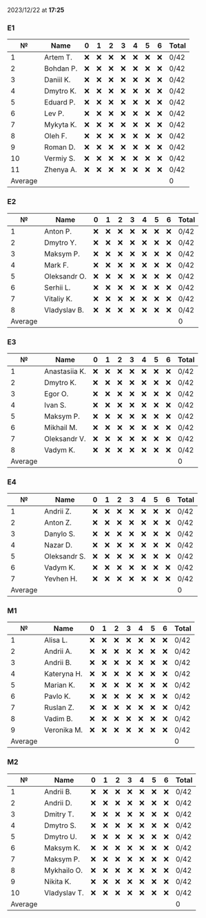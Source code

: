 2023/12/22 at **17:25**
### E1
|№|Name|0|1|2|3|4|5|6|Total|
|-----|-----|-----|-----|-----|-----|-----|-----|-----|-----|
|1|Artem T.|❌|❌|❌|❌|❌|❌|❌|0/42|
|2|Bohdan P.|❌|❌|❌|❌|❌|❌|❌|0/42|
|3|Daniil K.|❌|❌|❌|❌|❌|❌|❌|0/42|
|4|Dmytro K.|❌|❌|❌|❌|❌|❌|❌|0/42|
|5|Eduard P.|❌|❌|❌|❌|❌|❌|❌|0/42|
|6|Lev P.|❌|❌|❌|❌|❌|❌|❌|0/42|
|7|Mykyta K.|❌|❌|❌|❌|❌|❌|❌|0/42|
|8|Oleh F.|❌|❌|❌|❌|❌|❌|❌|0/42|
|9|Roman D.|❌|❌|❌|❌|❌|❌|❌|0/42|
|10|Vermiy S.|❌|❌|❌|❌|❌|❌|❌|0/42|
|11|Zhenya A.|❌|❌|❌|❌|❌|❌|❌|0/42|
|Average|||||||||0|
### E2
|№|Name|0|1|2|3|4|5|6|Total|
|-----|-----|-----|-----|-----|-----|-----|-----|-----|-----|
|1|Anton P.|❌|❌|❌|❌|❌|❌|❌|0/42|
|2|Dmytro Y.|❌|❌|❌|❌|❌|❌|❌|0/42|
|3|Maksym P.|❌|❌|❌|❌|❌|❌|❌|0/42|
|4|Mark F.|❌|❌|❌|❌|❌|❌|❌|0/42|
|5|Oleksandr O.|❌|❌|❌|❌|❌|❌|❌|0/42|
|6|Serhii L.|❌|❌|❌|❌|❌|❌|❌|0/42|
|7|Vitaliy K.|❌|❌|❌|❌|❌|❌|❌|0/42|
|8|Vladyslav B.|❌|❌|❌|❌|❌|❌|❌|0/42|
|Average|||||||||0|
### E3
|№|Name|0|1|2|3|4|5|6|Total|
|-----|-----|-----|-----|-----|-----|-----|-----|-----|-----|
|1|Anastasiia K.|❌|❌|❌|❌|❌|❌|❌|0/42|
|2|Dmytro K.|❌|❌|❌|❌|❌|❌|❌|0/42|
|3|Egor O.|❌|❌|❌|❌|❌|❌|❌|0/42|
|4|Ivan S.|❌|❌|❌|❌|❌|❌|❌|0/42|
|5|Maksym P.|❌|❌|❌|❌|❌|❌|❌|0/42|
|6|Mikhail M.|❌|❌|❌|❌|❌|❌|❌|0/42|
|7|Oleksandr V.|❌|❌|❌|❌|❌|❌|❌|0/42|
|8|Vadym K.|❌|❌|❌|❌|❌|❌|❌|0/42|
|Average|||||||||0|
### E4
|№|Name|0|1|2|3|4|5|6|Total|
|-----|-----|-----|-----|-----|-----|-----|-----|-----|-----|
|1|Andrii Z.|❌|❌|❌|❌|❌|❌|❌|0/42|
|2|Anton Z.|❌|❌|❌|❌|❌|❌|❌|0/42|
|3|Danylo S.|❌|❌|❌|❌|❌|❌|❌|0/42|
|4|Nazar D.|❌|❌|❌|❌|❌|❌|❌|0/42|
|5|Oleksandr S.|❌|❌|❌|❌|❌|❌|❌|0/42|
|6|Vadym K.|❌|❌|❌|❌|❌|❌|❌|0/42|
|7|Yevhen H.|❌|❌|❌|❌|❌|❌|❌|0/42|
|Average|||||||||0|
### M1
|№|Name|0|1|2|3|4|5|6|Total|
|-----|-----|-----|-----|-----|-----|-----|-----|-----|-----|
|1|Alisa L.|❌|❌|❌|❌|❌|❌|❌|0/42|
|2|Andrii A.|❌|❌|❌|❌|❌|❌|❌|0/42|
|3|Andrii B.|❌|❌|❌|❌|❌|❌|❌|0/42|
|4|Kateryna H.|❌|❌|❌|❌|❌|❌|❌|0/42|
|5|Marian K.|❌|❌|❌|❌|❌|❌|❌|0/42|
|6|Pavlo K.|❌|❌|❌|❌|❌|❌|❌|0/42|
|7|Ruslan Z.|❌|❌|❌|❌|❌|❌|❌|0/42|
|8|Vadim B.|❌|❌|❌|❌|❌|❌|❌|0/42|
|9|Veronika M.|❌|❌|❌|❌|❌|❌|❌|0/42|
|Average|||||||||0|
### M2
|№|Name|0|1|2|3|4|5|6|Total|
|-----|-----|-----|-----|-----|-----|-----|-----|-----|-----|
|1|Andrii B.|❌|❌|❌|❌|❌|❌|❌|0/42|
|2|Andrii D.|❌|❌|❌|❌|❌|❌|❌|0/42|
|3|Dmitry T.|❌|❌|❌|❌|❌|❌|❌|0/42|
|4|Dmytro S.|❌|❌|❌|❌|❌|❌|❌|0/42|
|5|Dmytro U.|❌|❌|❌|❌|❌|❌|❌|0/42|
|6|Maksym K.|❌|❌|❌|❌|❌|❌|❌|0/42|
|7|Maksym P.|❌|❌|❌|❌|❌|❌|❌|0/42|
|8|Mykhailo O.|❌|❌|❌|❌|❌|❌|❌|0/42|
|9|Nikita K.|❌|❌|❌|❌|❌|❌|❌|0/42|
|10|Vladyslav T.|❌|❌|❌|❌|❌|❌|❌|0/42|
|Average|||||||||0|

